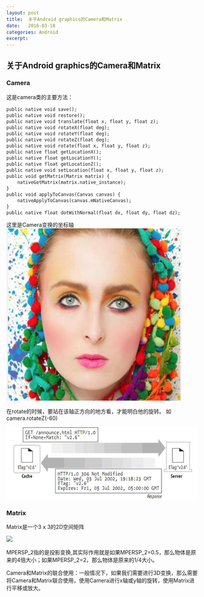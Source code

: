 ```yaml
---
layout: post
title:  关于Android graphics的Camera和Matrix 
date:   2016-03-10 
categories: Android
excerpt: 
---
```


## 关于Android graphics的Camera和Matrix

### Camera

这是camera类的主要方法：
	
	public native void save();
	public native void restore();
	public native void translate(float x, float y, float z);
	public native void rotateX(float deg);
	public native void rotateY(float deg);
	public native void rotateZ(float deg);
	public native void rotate(float x, float y, float z);
	public native float getLocationX();
	public native float getLocationY();
	public native float getLocationZ();
	public native void setLocation(float x, float y, float z);
	public void getMatrix(Matrix matrix) {
	    nativeGetMatrix(matrix.native_instance);
	}
	public void applyToCanvas(Canvas canvas) {
	    nativeApplyToCanvas(canvas.mNativeCanvas);
	}
	public native float dotWithNormal(float dx, float dy, float dz);

这里是Camera变换的坐标轴
![img](/img/image-src.png)

在rotate的时候，要站在该轴正方向的地方看，才能明白他的旋转。
如 camera.rotateZ(-60)

![](../img/20120929085945172.jpg)


### Matrix

Matrix是一个3 x 3的2D空间矩阵

![](/Users/tindle/Desktop/1349614431_7130.png)

MPERSP_2指的是投影变换,其实际作用就是如果MPERSP_2=0.5，那么物体是原来的4倍大小；如果MPERSP_2=2，那么物体是原来的1/4大小。

Camera和Matrix的联合使用：一般情况下，如果我们需要进行3D变换，那么需要将Camera和Matrix联合使用，使用Camera进行x轴或y轴的旋转，使用Matrix进行平移或放大。